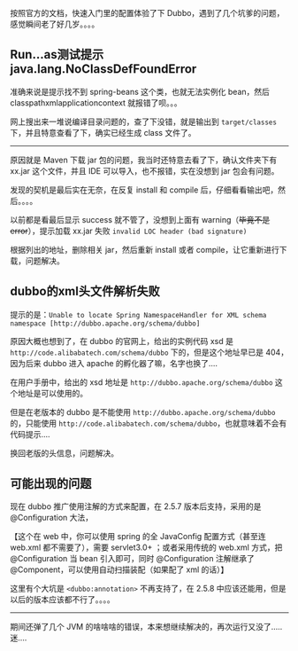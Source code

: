 按照官方的文档，快速入门里的配置体验了下 Dubbo，遇到了几个坑爹的问题，感觉瞬间老了好几岁。。。。

## Run...as测试提示 java.lang.NoClassDefFoundError

准确来说是提示找不到 spring-beans 这个类，也就无法实例化 bean，然后 classpathxmlapplicationcontext 就报错了呗。。。

网上搜出来一堆说编译目录问题的，查了下没错，就是输出到 `target/classes` 下，并且特意查看了下，确实已经生成 class 文件了。

---

原因就是 Maven 下载 jar 包的问题，我当时还特意去看了下，确认文件夹下有 xx.jar 这个文件，并且 IDE 可以导入，也不报错，实在没想到 jar 包会有问题。

发现的契机是最后实在无奈，在反复 install 和 compile 后，仔细看看输出吧，然后。。。。

以前都是看最后显示 success 就不管了，没想到上面有 warning（~~毕竟不是 error~~），提示加载 xx.jar 失败  `invalid LOC header (bad signature)`

根据列出的地址，删除相关 jar，然后重新 install 或者 compile，让它重新进行下载，问题解决。

## dubbo的xml头文件解析失败

提示的是：`Unable to locate Spring NamespaceHandler for XML schema namespace [http://dubbo.apache.org/schema/dubbo]`

原因大概也想到了，在 dubbo 的官网上，给出的实例代码 xsd 是 `http://code.alibabatech.com/schema/dubbo` 下的，但是这个地址早已是 404，因为后来 dubbo 进入 apache 的孵化器了嘛，名字也换了....

在用户手册中，给出的 xsd 地址是 `http://dubbo.apache.org/schema/dubbo` 这个地址是可以使用的。

但是在老版本的 dubbo 是不能使用 `http://dubbo.apache.org/schema/dubbo` 的，只能使用 `http://code.alibabatech.com/schema/dubbo`，也就意味着不会有代码提示....

换回老版的头信息，问题解决。

## 可能出现的问题

现在 dubbo 推广使用注解的方式来配置，在 2.5.7 版本后支持，采用的是 @Configuration 大法，

【这个在 web 中，你可以使用 spring 的全 JavaConfig 配置方式（甚至连 web.xml 都不需要了），需要 servlet3.0+ ；或者采用传统的 web.xml 方式，把 @Configuration 当 bean 引入即可，同时 @Configuration 注解继承了 @Component，可以使用自动扫描装配（如果配了 xml 的话）】

这里有个大坑是 `<dubbo:annotation>` 不再支持了，在 2.5.8 中应该还能用，但是以后的版本应该都不行了。。。。

---

期间还弹了几个 JVM 的啥啥啥的错误，本来想继续解决的，再次运行又没了.....迷....
